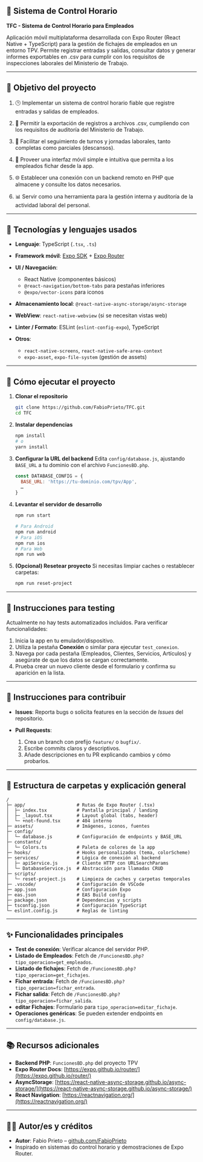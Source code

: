 ## 📌 Sistema de Control Horario

**TFC - Sistema de Control Horario para Empleados**

Aplicación móvil multiplataforma desarrollada con Expo Router (React Native + TypeScript) para la gestión de fichajes de empleados en un entorno TPV. Permite registrar entradas y salidas, consultar datos y generar informes exportables en .csv para cumplir con los requisitos de inspecciones laborales del Ministerio de Trabajo.

---

## 🎯 Objetivo del proyecto

1. 🕒 Implementar un sistema de control horario fiable que registre entradas y salidas de empleados.

2. 🧾 Permitir la exportación de registros a archivos .csv, cumpliendo con los requisitos de auditoría del Ministerio de Trabajo.

3. 📅 Facilitar el seguimiento de turnos y jornadas laborales, tanto completas como parciales (descansos).

4. 📲 Proveer una interfaz móvil simple e intuitiva que permita a los empleados fichar desde la app.

5. 🌐 Establecer una conexión con un backend remoto en PHP que almacene y consulte los datos necesarios.

6. 📊 Servir como una herramienta para la gestión interna y auditoría de la actividad laboral del personal.

---

## 🧠 Tecnologías y lenguajes usados

* **Lenguaje**: TypeScript (`.tsx`, `.ts`)
* **Framework móvil**: [Expo SDK](https://docs.expo.dev/) + [Expo Router](https://expo.github.io/router/)
* **UI / Navegación**:

  * React Native (componentes básicos)
  * `@react-navigation/bottom-tabs` para pestañas inferiores
  * `@expo/vector-icons` para iconos
* **Almacenamiento local**: `@react-native-async-storage/async-storage`
* **WebView**: `react-native-webview` (si se necesitan vistas web)
* **Linter / Formato**: ESLint (`eslint-config-expo`), TypeScript
* **Otros**:

  * `react-native-screens`, `react-native-safe-area-context`
  * `expo-asset`, `expo-file-system` (gestión de assets)

---

## 🚀 Cómo ejecutar el proyecto

1. **Clonar el repositorio**

   ```bash
   git clone https://github.com/FabioPrieto/TFC.git
   cd TFC
   ```

2. **Instalar dependencias**

   ```bash
   npm install
   # o
   yarn install
   ```

3. **Configurar la URL del backend**
   Edita `config/database.js`, ajustando `BASE_URL` a tu dominio con el archivo `FuncionesBD.php`.

   ```js
   const DATABASE_CONFIG = {
     BASE_URL: 'https://tu-dominio.com/tpv/App',
     …
   }
   ```

4. **Levantar el servidor de desarrollo**

   ```bash
   npm run start

   # Para Android
   npm run android
   # Para iOS
   npm run ios
   # Para Web
   npm run web
   ```

5. **(Opcional) Resetear proyecto**
   Si necesitas limpiar caches o restablecer carpetas:

   ```bash
   npm run reset-project
   ```

---

## 🧪 Instrucciones para testing

Actualmente no hay tests automatizados incluidos. Para verificar funcionalidades:

1. Inicia la app en tu emulador/dispositivo.
2. Utiliza la pestaña **Conexión** o similar para ejecutar `test_conexion`.
3. Navega por cada pestaña (Empleados, Clientes, Servicios, Artículos) y asegúrate de que los datos se cargan correctamente.
4. Prueba crear un nuevo cliente desde el formulario y confirma su aparición en la lista.

---

## 🤝 Instrucciones para contribuir

* **Issues**: Reporta bugs o solicita features en la sección de *Issues* del repositorio.
* **Pull Requests**:

  1. Crea un branch con prefijo `feature/` o `bugfix/`.
  2. Escribe commits claros y descriptivos.
  3. Añade descripciones en tu PR explicando cambios y cómo probarlos.

---

## 📁 Estructura de carpetas y explicación general

```text
/
├─ app/                   # Rutas de Expo Router (.tsx)
│  ├─ index.tsx           # Pantalla principal / landing
│  ├─ _layout.tsx         # Layout global (tabs, header)
│  └─ +not-found.tsx      # 404 interno
├─ assets/                # Imágenes, iconos, fuentes
├─ config/
│  └─ database.js         # Configuración de endpoints y BASE_URL
├─ constants/
│  └─ Colors.ts           # Paleta de colores de la app
├─ hooks/                 # Hooks personalizados (tema, colorScheme)
├─ services/              # Lógica de conexión al backend
│  ├─ apiService.js       # Cliente HTTP con URLSearchParams
│  └─ DatabaseService.js  # Abstracción para llamadas CRUD
├─ scripts/
│  └─ reset-project.js    # Limpieza de caches y carpetas temporales
├─ .vscode/               # Configuración de VSCode
├─ app.json               # Configuración Expo
├─ eas.json               # EAS Build config
├─ package.json           # Dependencias y scripts
├─ tsconfig.json          # Configuración TypeScript
└─ eslint.config.js       # Reglas de linting
```

---

## ✨ Funcionalidades principales

* **Test de conexión**: Verificar alcance del servidor PHP.
* **Listado de Empleados**: Fetch de `/FuncionesBD.php?tipo_operacion=get_empleados`.
* **Listado de fichajes**: Fetch de `/FuncionesBD.php?tipo_operacion=get_fichajes`.
* **Fichar entrada**: Fetch de `/FuncionesBD.php?tipo_operacion=fichar_entrada`.
* **Fichar salida**: Fetch de `/FuncionesBD.php?tipo_operacion=fichar_salida`.
* **editar Fichajes**: Formulario para `tipo_operacion=editar_fichaje`.
* **Operaciones genéricas**: Se pueden extender endpoints en `config/database.js`.

---

## 📚 Recursos adicionales

* **Backend PHP**: `FuncionesBD.php` del proyecto TPV
* **Expo Router Docs**: [https://expo.github.io/router/](https://expo.github.io/router/)
* **AsyncStorage**: [https://react-native-async-storage.github.io/async-storage/](https://react-native-async-storage.github.io/async-storage/)
* **React Navigation**: [https://reactnavigation.org/](https://reactnavigation.org/)

---

## 👨‍💻 Autor/es y créditos

* **Autor**: Fabio Prieto – [github.com/FabioPrieto](https://github.com/FabioPrieto)
* Inspirado en sistemas do control horario y demostraciones de Expo Router.
